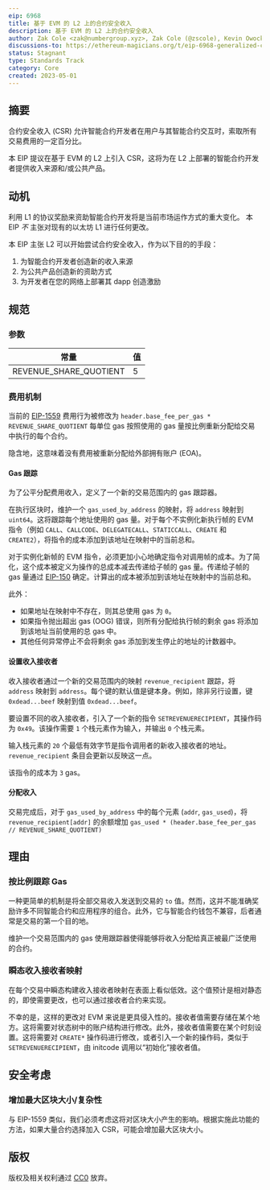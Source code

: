 ```yaml
---
eip: 6968
title: 基于 EVM 的 L2 上的合约安全收入
description: 基于 EVM 的 L2 上的合约安全收入
author: Zak Cole <zak@numbergroup.xyz>, Zak Cole (@zscole), Kevin Owocki <kevin@supermodular.xyz>, lightclient (@lightclient)
discussions-to: https://ethereum-magicians.org/t/eip-6968-generalized-csr-protocol/14178
status: Stagnant
type: Standards Track
category: Core
created: 2023-05-01
---
```


## 摘要 
 
合约安全收入 (CSR) 允许智能合约开发者在用户与其智能合约交互时，索取所有交易费用的一定百分比。

本 EIP 提议在基于 EVM 的 L2 上引入 CSR，这将为在 L2 上部署的智能合约开发者提供收入来源和/或公共产品。

## 动机 
 
利用 L1 的协议奖励来资助智能合约开发将是当前市场运作方式的重大变化。 本 EIP *不* 主张对现有的以太坊 L1 进行任何更改。

本 EIP 主张 L2 可以开始尝试合约安全收入，作为以下目的的手段：
 
1. 为智能合约开发者创造新的收入来源
2. 为公共产品创造新的资助方式
3. 为开发者在您的网络上部署其 dapp 创造激励
 
## 规范  

### 参数 
 
| 常量 | 值  |
|---|---|
| REVENUE_SHARE_QUOTIENT | 5 |

### 费用机制 
 
当前的 [EIP-1559](./eip-1559.md) 费用行为被修改为 `header.base_fee_per_gas * REVENUE_SHARE_QUOTIENT` 每单位 gas 按照使用的 gas 量按比例重新分配给交易中执行的每个合约。

隐含地，这意味着没有费用被重新分配给外部拥有账户 (EOA)。

#### Gas 跟踪 
 
为了公平分配费用收入，定义了一个新的交易范围内的 gas 跟踪器。

在执行区块时，维护一个 `gas_used_by_address` 的映射，将 `address` 映射到 `uint64`。这将跟踪每个地址使用的 gas 量。对于每个不实例化新执行帧的 EVM 指令（例如 `CALL`、`CALLCODE`、`DELEGATECALL`、`STATICCALL`、`CREATE` 和 `CREATE2`），将指令的成本添加到该地址在映射中的当前总和。

对于实例化新帧的 EVM 指令，必须更加小心地确定指令对调用帧的成本。为了简化，这个成本被定义为操作的总成本减去传递给子帧的 gas 量。传递给子帧的 gas 量通过 [EIP-150](./eip-150.md) 确定。计算出的成本被添加到该地址在映射中的当前总和。

此外：

- 如果地址在映射中不存在，则其总使用 gas 为 `0`。
- 如果指令抛出超出 gas (OOG) 错误，则所有分配给执行帧的剩余 gas 将添加到该地址当前使用的总 gas 中。
- 其他任何异常停止不会将剩余 gas 添加到发生停止的地址的计数器中。

#### 设置收入接收者 
 
收入接收者通过一个新的交易范围内的映射 `revenue_recipient` 跟踪，将 `address` 映射到 `address`。每个键的默认值是键本身。例如，除非另行设置，键 `0xdead...beef` 映射到值 `0xdead...beef`。

要设置不同的收入接收者，引入了一个新的指令 `SETREVENUERECIPIENT`，其操作码为 `0x49`。该操作需要 `1` 个栈元素作为输入，并输出 `0` 个栈元素。

输入栈元素的 `20` 个最低有效字节是指令调用者的新收入接收者的地址。`revenue_recipient` 条目会更新以反映这一点。

该指令的成本为 `3` gas。

#### 分配收入 
 
交易完成后，对于 `gas_used_by_address` 中的每个元素 (`addr`, `gas_used`)，将 `revenue_recipient[addr]` 的余额增加 `gas_used * (header.base_fee_per_gas // REVENUE_SHARE_QUOTIENT)`

## 理由 
 
### 按比例跟踪 Gas 
 
一种更简单的机制是将全部交易收入发送到交易的 `to` 值。然而，这并不能准确奖励许多不同智能合约和应用程序的组合。此外，它与智能合约钱包不兼容，后者通常是交易的第一个目的地。

维护一个交易范围内的 gas 使用跟踪器使得能够将收入分配给真正被最广泛使用的合约。

### 瞬态收入接收者映射 
 
在每个交易中瞬态构建收入接收者映射在表面上看似低效。这个值预计是相对静态的，即使需要更改，也可以通过接收者合约来实现。

不幸的是，这样的更改对 EVM 来说是更具侵入性的。接收者值需要存储在某个地方。这将需要对状态树中的账户结构进行修改。此外，接收者值需要在某个时刻设置。这将需要对 `CREATE*` 操作码进行修改，或者引入一个新的操作码，类似于 `SETREVENUERECIPIENT`，由 initcode 调用以“初始化”接收者值。

## 安全考虑 
 
### 增加最大区块大小/复杂性 
 
与 EIP-1559 类似，我们必须考虑这将对区块大小产生的影响。根据实施此功能的方法，如果大量合约选择加入 CSR，可能会增加最大区块大小。 


## 版权 

版权及相关权利通过 [CC0](../LICENSE.md) 放弃。